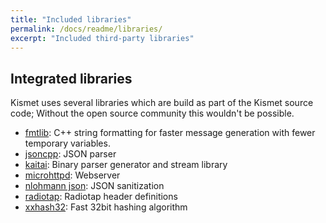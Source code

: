 ```yaml
---
title: "Included libraries"
permalink: /docs/readme/libraries/
excerpt: "Included third-party libraries"
---
```


## Integrated libraries

Kismet uses several libraries which are build as part of the Kismet source code; Without the open source community this wouldn't be possible.

* [fmtlib](https://github.com/fmtlib/fmt): C++ string formatting for faster message generation with fewer temporary variables.
* [jsoncpp](http://jsoncpp.sourceforge.net/): JSON parser
* [kaitai](https://kaitai.io): Binary parser generator and stream library
* [microhttpd](https://www.gnu.org/software/libmicrohttpd/): Webserver
* [nlohmann json](https://github.com/nlohmann/json): JSON sanitization
* [radiotap](http://radiotap.org): Radiotap header definitions
* [xxhash32](https://github.com/Cyan4973/xxHash): Fast 32bit hashing algorithm
